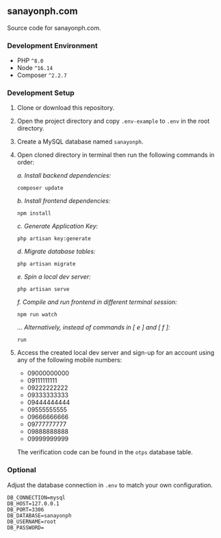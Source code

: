 ## sanayonph.com
Source code for sanayonph.com.

### Development Environment
* PHP `^8.0`
* Node `^16.14`
* Composer `^2.2.7`

### Development Setup
1. Clone or download this repository.
2. Open the project directory and copy `.env-example` to `.env` in the root directory.
3. Create a MySQL database named `sanayonph`.
4. Open cloned directory in terminal then run the following commands in order:

    *a. Install backend dependencies:*
    ```composer log
    composer update
    ```
   
    *b. Install frontend dependencies:*
    ```composer log
    npm install
    ```
   
    *c. Generate Application Key:*
    ```composer log
    php artisan key:generate
    ```
   
    *d. Migrate database tables:*
    ```composer log
    php artisan migrate
    ```
   
    *e. Spin a local dev server:*
    ```composer log
    php artisan serve
    ```
   
   *f. Compile and run frontend in different terminal session:*
    ```composer log
    npm run watch
    ```
   
   *... Alternatively, instead of commands in [ e ] and [ f ]:*
   ```composer log
   run
   ```
   
    
5. Access the created local dev server and sign-up for an account using any of the following mobile numbers:
    * 09000000000
    * 09111111111
    * 09222222222
    * 09333333333
    * 09444444444
    * 09555555555
    * 09666666666
    * 09777777777
    * 09888888888
    * 09999999999
    
    The verification code can be found in the `otps` database table.


### Optional
Adjust the database connection in `.env` to match your own configuration.

```dotenv
DB_CONNECTION=mysql
DB_HOST=127.0.0.1
DB_PORT=3306
DB_DATABASE=sanayonph
DB_USERNAME=root
DB_PASSWORD=
```

